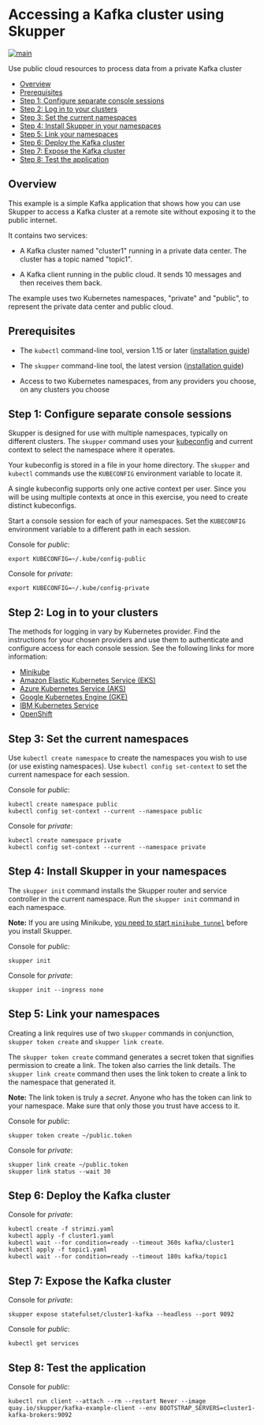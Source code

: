 # Accessing a Kafka cluster using Skupper

[![main](https://github.com/ssorj/skupper-example-kafka/actions/workflows/main.yaml/badge.svg)](https://github.com/ssorj/skupper-example-kafka/actions/workflows/main.yaml)

Use public cloud resources to process data from a private Kafka cluster

* [Overview](#overview)
* [Prerequisites](#prerequisites)
* [Step 1: Configure separate console sessions](#step-1-configure-separate-console-sessions)
* [Step 2: Log in to your clusters](#step-2-log-in-to-your-clusters)
* [Step 3: Set the current namespaces](#step-3-set-the-current-namespaces)
* [Step 4: Install Skupper in your namespaces](#step-4-install-skupper-in-your-namespaces)
* [Step 5: Link your namespaces](#step-5-link-your-namespaces)
* [Step 6: Deploy the Kafka cluster](#step-6-deploy-the-kafka-cluster)
* [Step 7: Expose the Kafka cluster](#step-7-expose-the-kafka-cluster)
* [Step 8: Test the application](#step-8-test-the-application)

## Overview

This example is a simple Kafka application that shows how you can
use Skupper to access a Kafka cluster at a remote site without
exposing it to the public internet.

It contains two services:

* A Kafka cluster named "cluster1" running in a private data center.
  The cluster has a topic named "topic1".

* A Kafka client running in the public cloud.  It sends 10 messages
  and then receives them back.

The example uses two Kubernetes namespaces, "private" and "public",
to represent the private data center and public cloud.

## Prerequisites

* The `kubectl` command-line tool, version 1.15 or later
  ([installation guide][install-kubectl])

* The `skupper` command-line tool, the latest version ([installation
  guide][install-skupper])

* Access to two Kubernetes namespaces, from any providers you choose,
  on any clusters you choose

[install-kubectl]: https://kubernetes.io/docs/tasks/tools/install-kubectl/
[install-skupper]: https://skupper.io/start/index.html#step-1-install-the-skupper-command-line-tool-in-your-environment


## Step 1: Configure separate console sessions

Skupper is designed for use with multiple namespaces, typically on
different clusters.  The `skupper` command uses your
[kubeconfig][kubeconfig] and current context to select the namespace
where it operates.

[kubeconfig]: https://kubernetes.io/docs/concepts/configuration/organize-cluster-access-kubeconfig/

Your kubeconfig is stored in a file in your home directory.  The
`skupper` and `kubectl` commands use the `KUBECONFIG` environment
variable to locate it.

A single kubeconfig supports only one active context per user.
Since you will be using multiple contexts at once in this
exercise, you need to create distinct kubeconfigs.

Start a console session for each of your namespaces.  Set the
`KUBECONFIG` environment variable to a different path in each
session.


Console for _public_:

~~~ shell
export KUBECONFIG=~/.kube/config-public
~~~

Console for _private_:

~~~ shell
export KUBECONFIG=~/.kube/config-private
~~~

## Step 2: Log in to your clusters

The methods for logging in vary by Kubernetes provider.  Find
the instructions for your chosen providers and use them to
authenticate and configure access for each console session.  See
the following links for more information:

* [Minikube](https://skupper.io/start/minikube.html#logging-in)
* [Amazon Elastic Kubernetes Service (EKS)](https://docs.aws.amazon.com/eks/latest/userguide/create-kubeconfig.html)
* [Azure Kubernetes Service (AKS)](https://docs.microsoft.com/en-us/azure/aks/kubernetes-walkthrough#connect-to-the-cluster)
* [Google Kubernetes Engine (GKE)](https://skupper.io/start/gke.html#logging-in)
* [IBM Kubernetes Service](https://skupper.io/start/ibmks.html#logging-in)
* [OpenShift](https://skupper.io/start/openshift.html#logging-in)


## Step 3: Set the current namespaces

Use `kubectl create namespace` to create the namespaces you wish to
use (or use existing namespaces).  Use `kubectl config set-context` to
set the current namespace for each session.


Console for _public_:

~~~ shell
kubectl create namespace public
kubectl config set-context --current --namespace public
~~~

Console for _private_:

~~~ shell
kubectl create namespace private
kubectl config set-context --current --namespace private
~~~

## Step 4: Install Skupper in your namespaces

The `skupper init` command installs the Skupper router and service
controller in the current namespace.  Run the `skupper init` command
in each namespace.

[minikube-tunnel]: https://skupper.io/start/minikube.html#running-minikube-tunnel

**Note:** If you are using Minikube, [you need to start `minikube
tunnel`][minikube-tunnel] before you install Skupper.


Console for _public_:

~~~ shell
skupper init
~~~

Console for _private_:

~~~ shell
skupper init --ingress none
~~~

## Step 5: Link your namespaces

Creating a link requires use of two `skupper` commands in conjunction,
`skupper token create` and `skupper link create`.

The `skupper token create` command generates a secret token that
signifies permission to create a link.  The token also carries the
link details.  The `skupper link create` command then uses the link
token to create a link to the namespace that generated it.

**Note:** The link token is truly a *secret*.  Anyone who has the
token can link to your namespace.  Make sure that only those you trust
have access to it.


Console for _public_:

~~~ shell
skupper token create ~/public.token
~~~

Console for _private_:

~~~ shell
skupper link create ~/public.token
skupper link status --wait 30
~~~

## Step 6: Deploy the Kafka cluster

Console for _private_:

~~~ shell
kubectl create -f strimzi.yaml
kubectl apply -f cluster1.yaml
kubectl wait --for condition=ready --timeout 360s kafka/cluster1
kubectl apply -f topic1.yaml
kubectl wait --for condition=ready --timeout 180s kafka/topic1
~~~

## Step 7: Expose the Kafka cluster

Console for _private_:

~~~ shell
skupper expose statefulset/cluster1-kafka --headless --port 9092
~~~

Console for _public_:

~~~ shell
kubectl get services
~~~

## Step 8: Test the application

Console for _public_:

~~~ shell
kubectl run client --attach --rm --restart Never --image quay.io/skupper/kafka-example-client --env BOOTSTRAP_SERVERS=cluster1-kafka-brokers:9092
~~~
